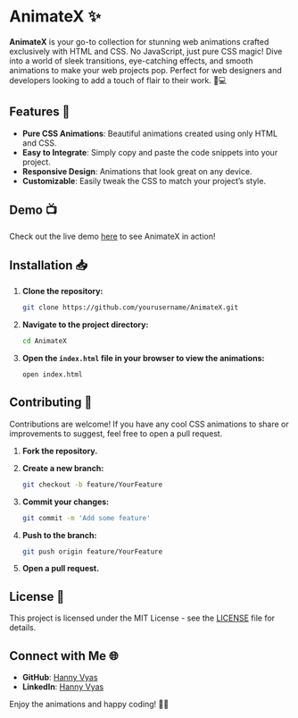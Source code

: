 

# AnimateX ✨

**AnimateX** is your go-to collection for stunning web animations crafted exclusively with HTML and CSS. No JavaScript, just pure CSS magic! Dive into a world of sleek transitions, eye-catching effects, and smooth animations to make your web projects pop. Perfect for web designers and developers looking to add a touch of flair to their work. 🚀💻

## Features 🌟

- **Pure CSS Animations**: Beautiful animations created using only HTML and CSS.
- **Easy to Integrate**: Simply copy and paste the code snippets into your project.
- **Responsive Design**: Animations that look great on any device.
- **Customizable**: Easily tweak the CSS to match your project’s style.

## Demo 📺

Check out the live demo [here](#) to see AnimateX in action!

## Installation 📥

1. **Clone the repository:**

   ```bash
   git clone https://github.com/yourusername/AnimateX.git
   ```

2. **Navigate to the project directory:**

   ```bash
   cd AnimateX
   ```

3. **Open the `index.html` file in your browser to view the animations:**

   ```bash
   open index.html
   ```


## Contributing 🤝

Contributions are welcome! If you have any cool CSS animations to share or improvements to suggest, feel free to open a pull request.

1. **Fork the repository.**
2. **Create a new branch:**

   ```bash
   git checkout -b feature/YourFeature
   ```

3. **Commit your changes:**

   ```bash
   git commit -m 'Add some feature'
   ```

4. **Push to the branch:**

   ```bash
   git push origin feature/YourFeature
   ```

5. **Open a pull request.**

## License 📄

This project is licensed under the MIT License - see the [LICENSE](LICENSE) file for details.

## Connect with Me 🌐

- **GitHub**: [Hanny Vyas](https://github.com/hanny26)
- **LinkedIn**: [Hanny Vyas](https://www.linkedin.com/in/hannyvyas/)

Enjoy the animations and happy coding! 🎨✨


